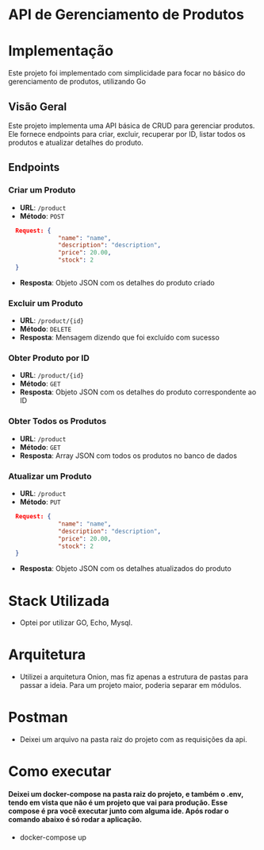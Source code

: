 # API de Gerenciamento de Produtos

# Implementação
Este projeto foi implementado com simplicidade para focar no básico do gerenciamento de produtos, utilizando Go

## Visão Geral

Este projeto implementa uma API básica de CRUD para gerenciar produtos. Ele fornece endpoints para criar, excluir,
recuperar por ID, listar todos os produtos e atualizar detalhes do produto.

## Endpoints

### Criar um Produto

- **URL**: `/product`
- **Método**: `POST`
```json
  Request: {
              "name": "name",
              "description": "description",
              "price": 20.00,
              "stock": 2
  }
```

- **Resposta**: Objeto JSON com os detalhes do produto criado

### Excluir um Produto

- **URL**: `/product/{id}`
- **Método**: `DELETE`
- **Resposta**: Mensagem dizendo que foi excluído com sucesso

### Obter Produto por ID

- **URL**: `/product/{id}`
- **Método**: `GET`
- **Resposta**: Objeto JSON com os detalhes do produto correspondente ao ID

### Obter Todos os Produtos

- **URL**: `/product`
- **Método**: `GET`
- **Resposta**: Array JSON com todos os produtos no banco de dados

### Atualizar um Produto

- **URL**: `/product`
- **Método**: `PUT`
```json
  Request: {
              "name": "name",
              "description": "description",
              "price": 20.00,
              "stock": 2
  }
```
- **Resposta**: Objeto JSON com os detalhes atualizados do produto

# Stack Utilizada

- Optei por utilizar GO, Echo, Mysql.

# Arquitetura

- Utilizei a arquitetura Onion, mas fiz apenas a estrutura de pastas para passar a ideia. Para um projeto maior, poderia
  separar em módulos.

# Postman

- Deixei um arquivo na pasta raiz do projeto com as requisições da api.

# Como executar

#### Deixei um docker-compose na pasta raiz do projeto, e também o .env, tendo em vista que não é um projeto que vai para produção. Esse compose é pra você executar junto com alguma ide. Após rodar o comando abaixo é só rodar a aplicação.

- docker-compose up


